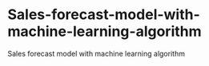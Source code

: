 # Sales-forecast-model-with-machine-learning-algorithm
Sales forecast model with machine learning algorithm
